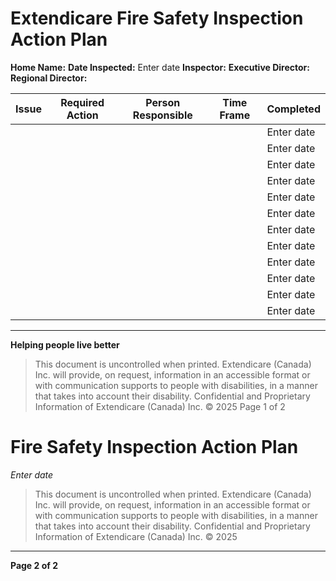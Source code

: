 # Extendicare Fire Safety Inspection Action Plan

**Home Name:**
**Date Inspected:** Enter date
**Inspector:**
**Executive Director:**
**Regional Director:**

| Issue | Required Action | Person Responsible | Time Frame | Completed |
|-------|----------------|--------------------|------------|-----------|
|       |                |                    |            | Enter date |
|       |                |                    |            | Enter date |
|       |                |                    |            | Enter date |
|       |                |                    |            | Enter date |
|       |                |                    |            | Enter date |
|       |                |                    |            | Enter date |
|       |                |                    |            | Enter date |
|       |                |                    |            | Enter date |
|       |                |                    |            | Enter date |
|       |                |                    |            | Enter date |
|       |                |                    |            | Enter date |
|       |                |                    |            | Enter date |

----

**Helping people live better**

> This document is uncontrolled when printed.
> Extendicare (Canada) Inc. will provide, on request, information in an accessible format or with communication supports to people with disabilities, in a manner that takes into account their disability. Confidential and Proprietary Information of Extendicare (Canada) Inc. © 2025
> Page 1 of 2

# Fire Safety Inspection Action Plan

*Enter date*

> This document is uncontrolled when printed.
> Extendicare (Canada) Inc. will provide, on request, information in an accessible format or with communication supports to people with disabilities, in a manner that takes into account their disability. Confidential and Proprietary Information of Extendicare (Canada) Inc. © 2025

----

**Page 2 of 2**
